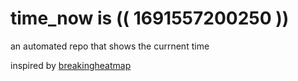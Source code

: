 # time_now is (( 1691557200250 ))

an automated repo that shows the currnent time

inspired by [breakingheatmap](https://github.com/breakingheatmap/breakingheatmap)